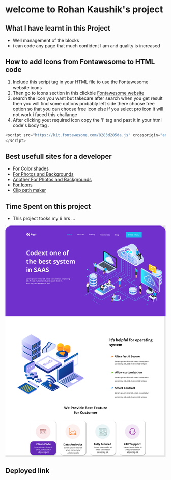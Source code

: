 # welcome to Rohan Kaushik's project


## What I have learnt in this Project
   - Well management of the blocks
   - i can code any page that much confident I am and quality is increased
   



  ## How to add Icons from Fontawesome to HTML code

  1. Include this script tag in your HTML file to use the Fontawesome website icons 
  2. Then go to icons section in this clickble [Fontawesome website](https://fontawesome.com/)
  3. search the icon you want but takecare after search when you get result then you will find some options probably left side there choose free option so that you can choose free icon else if you select pro icon it will not work i faced this challange
  4. After clicking yout required icon copy the 'i' tag and past it in your html code's body tag .


```javascript
<script src="https://kit.fontawesome.com/8283d285da.js" crossorigin="anonymous">
</script>

```

## Best usefull sites for a developer
-  [For Color shades](https://uicolorpicker.com/)
-  [For Photos and Backgrounds](https://www.pexels.com/)
- [Another For Photos and Backgrounds](https://unsplash.com/)
- [For Icons](https://fontawesome.com/)
- [Clip path maker](https://bennettfeely.com/clippy/)

## Time Spent on this project

- This project tooks my 6 hrs ...


![13th_Project](thumbnail.png)

## Deployed link


